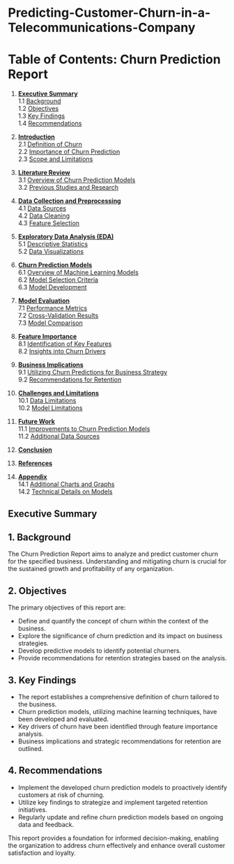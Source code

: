 # Predicting-Customer-Churn-in-a-Telecommunications-Company
# Table of Contents: Churn Prediction Report

1. [**Executive Summary**](#10-executive-summary)<br>
   1.1 [Background](#11-background)  
   1.2 [Objectives](#12-objectives)  
   1.3 [Key Findings](#13-key-findings)  
   1.4 [Recommendations](#14-recommendations)  

2. [**Introduction**](#2-introduction)<br>
   2.1 [Definition of Churn](#21-definition-of-churn)  
   2.2 [Importance of Churn Prediction](#22-importance-of-churn-prediction)  
   2.3 [Scope and Limitations](#23-scope-and-limitations)  

3. [**Literature Review**](#3-literature-review)<br>
   3.1 [Overview of Churn Prediction Models](#31-overview-of-churn-prediction-models)  
   3.2 [Previous Studies and Research](#32-previous-studies-and-research)  

4. [**Data Collection and Preprocessing**](#4-data-collection-and-preprocessing)<br>
   4.1 [Data Sources](#41-data-sources)  
   4.2 [Data Cleaning](#42-data-cleaning)  
   4.3 [Feature Selection](#43-feature-selection)  

5. [**Exploratory Data Analysis (EDA)**](#5-exploratory-data-analysis-eda)<br>
   5.1 [Descriptive Statistics](#51-descriptive-statistics)  
   5.2 [Data Visualizations](#52-data-visualizations)  

6. [**Churn Prediction Models**](#6-churn-prediction-models)<br>
   6.1 [Overview of Machine Learning Models](#61-overview-of-machine-learning-models)  
   6.2 [Model Selection Criteria](#62-model-selection-criteria)  
   6.3 [Model Development](#63-model-development)  

7. [**Model Evaluation**](#7-model-evaluation)<br>
   7.1 [Performance Metrics](#71-performance-metrics)  
   7.2 [Cross-Validation Results](#72-cross-validation-results)  
   7.3 [Model Comparison](#73-model-comparison)  

8. [**Feature Importance**](#8-feature-importance)<br>
   8.1 [Identification of Key Features](#81-identification-of-key-features)  
   8.2 [Insights into Churn Drivers](#82-insights-into-churn-drivers)  

9. [**Business Implications**](#9-business-implications)<br>
   9.1 [Utilizing Churn Predictions for Business Strategy](#91-utilizing-churn-predictions-for-business-strategy)  
   9.2 [Recommendations for Retention](#92-recommendations-for-retention)  

10. [**Challenges and Limitations**](#10-challenges-and-limitations)<br>
    10.1 [Data Limitations](#101-data-limitations)  
    10.2 [Model Limitations](#102-model-limitations)  

11. [**Future Work**](#11-future-work)<br>
    11.1 [Improvements to Churn Prediction Models](#111-improvements-to-churn-prediction-models)  
    11.2 [Additional Data Sources](#112-additional-data-sources)  

12. [**Conclusion**](#12-conclusion)<br>

13. [**References**](#13-references)<br>

14. [**Appendix**](#14-appendix)<br>
    14.1 [Additional Charts and Graphs](#141-additional-charts-and-graphs)  
    14.2 [Technical Details on Models](#142-technical-details-on-models)  

## Executive Summary 

## 1. Background
The Churn Prediction Report aims to analyze and predict customer churn for the specified business. Understanding and mitigating churn is crucial for the sustained growth and profitability of any organization.

## 2. Objectives
The primary objectives of this report are:
- Define and quantify the concept of churn within the context of the business.
- Explore the significance of churn prediction and its impact on business strategies.
- Develop predictive models to identify potential churners.
- Provide recommendations for retention strategies based on the analysis.

## 3. Key Findings
- The report establishes a comprehensive definition of churn tailored to the business.
- Churn prediction models, utilizing machine learning techniques, have been developed and evaluated.
- Key drivers of churn have been identified through feature importance analysis.
- Business implications and strategic recommendations for retention are outlined.

## 4. Recommendations
- Implement the developed churn prediction models to proactively identify customers at risk of churning.
- Utilize key findings to strategize and implement targeted retention initiatives.
- Regularly update and refine churn prediction models based on ongoing data and feedback.

This report provides a foundation for informed decision-making, enabling the organization to address churn effectively and enhance overall customer satisfaction and loyalty.
